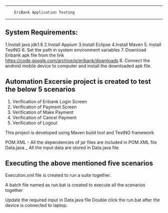 ***************************************************
        EriBank Application Testing
****************************************************
System Requirements:
--------------------
1.Install java jdk1.8
2.Install Appium
3.Install Eclipse
4.Install Maven
5. Install TestNG
6. Set the path in system environment variables
7. Download Eribank apk file from the link https://code.google.com/archive/p/eribank/downloads
8. Connect the android mobile device to computer and install the downloaded apk file.

Automation Excersie project is created to test the below 5 scenarios
-----------------------------------------------------------------------

1. Verification of Eribank Login Screen
2. Verification of Payment Screen
3. Verification of Make Payment
4. Verification of Cancel Payment
5. Verification of Logout

This project is developed using Maven build tool and TestNG framework

POM.XML - All the dependencies of jar files are included in POM.XML file
Data.java _ All the input data are stored in Data.java file

Executing the above mentioned five scenarios
----------------------------------------------
Execution.xml file is created to run a suite together.

A batch file named as run.bat is created to execute all the scenarios together

Update the required input in Data.java file
Double click the run.bat after the device is connected to laptop.
